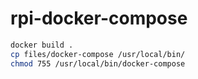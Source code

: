 # rpi-docker-compose

``` bash
docker build .
cp files/docker-compose /usr/local/bin/
chmod 755 /usr/local/bin/docker-compose
```

